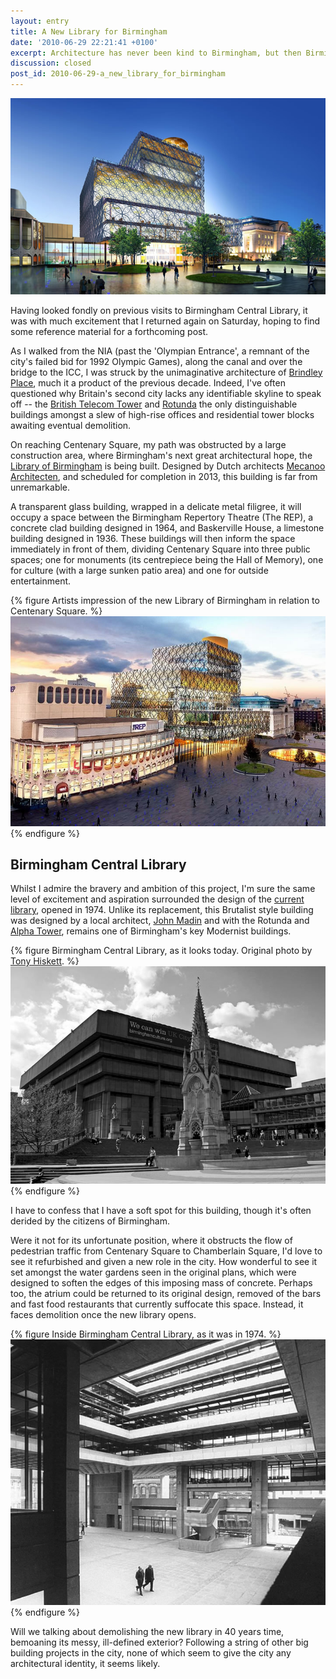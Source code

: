 ```yaml
---
layout: entry
title: A New Library for Birmingham
date: '2010-06-29 22:21:41 +0100'
excerpt: Architecture has never been kind to Birmingham, but then Birmingham has never been kind to its architecture.
discussion: closed
post_id: 2010-06-29-a_new_library_for_birmingham
---
```

![Artists impression of the new Library of Birmingham](/assets/images/2010/06/a_new_library_for_birmingham.jpg)

Having looked fondly on previous visits to Birmingham Central Library, it was with much excitement that I returned again on Saturday, hoping to find some reference material for a forthcoming post.

As I walked from the NIA (past the 'Olympian Entrance', a remnant of the city's failed bid for 1992 Olympic Games), along the canal and over the bridge to the ICC, I was struck by the unimaginative architecture of [Brindley Place][1], much it a product of the previous decade. Indeed, I've often questioned why Britain's second city lacks any identifiable skyline to speak off -- the [British Telecom Tower][2] and [Rotunda][3] the only distinguishable buildings amongst a slew of high-rise offices and residential tower blocks awaiting eventual demolition.

On reaching Centenary Square, my path was obstructed by a large construction area, where Birmingham's next great architectural hope, the [Library of Birmingham][4] is being built. Designed by Dutch architects [Mecanoo Architecten][5], and scheduled for completion in 2013, this building is far from unremarkable.

A transparent glass building, wrapped in a delicate metal filigree, it will occupy a space between the Birmingham Repertory Theatre (The REP), a concrete clad building designed in 1964, and Baskerville House, a limestone building designed in 1936. These buildings will then inform the space immediately in front of them, dividing Centenary Square into three public spaces; one for monuments (its centrepiece being the Hall of Memory), one for culture (with a large sunken patio area) and one for outside entertainment.

{% figure Artists impression of the new Library of Birmingham in relation to Centenary Square. %}
![](/assets/images/2010/06/libraryofbirmingham.jpg)
{% endfigure %}

## Birmingham Central Library
Whilst I admire the bravery and ambition of this project, I'm sure the same level of excitement and aspiration surrounded the design of the [current library][6], opened in 1974. Unlike its replacement, this Brutalist style building was designed by a local architect, [John Madin][7] and with the Rotunda and [Alpha Tower][8], remains one of Birmingham's key Modernist buildings.

{% figure Birmingham Central Library, as it looks today. Original photo by <a href="http://www.flickr.com/photos/hisgett/4620759355/">Tony Hiskett</a>. %}
![](/assets/images/2010/06/birminghamcentrallibrary1.jpg)
{% endfigure %}

I have to confess that I have a soft spot for this building, though it's often derided by the citizens of Birmingham.

Were it not for its unfortunate position, where it obstructs the flow of pedestrian traffic from Centenary Square to Chamberlain Square, I'd love to see it refurbished and given a new role in the city. How wonderful to see it set amongst the water gardens seen in the original plans, which were designed to soften the edges of this imposing mass of concrete. Perhaps too, the atrium could be returned to its original design, removed of the bars and fast food restaurants that currently suffocate this space. Instead, it faces demolition once the new library opens.

{% figure Inside Birmingham Central Library, as it was in 1974. %}
![](/assets/images/2010/06/birminghamcentrallibrary2.jpg)
{% endfigure %}

Will we talking about demolishing the new library in 40 years time, bemoaning its messy, ill-defined exterior? Following a string of other big building projects in the city, none of which seem to give the city any architectural identity, it seems likely.

[1]: http://en.wikipedia.org/wiki/Brindley_Place
[2]: http://en.wikipedia.org/wiki/British_Telecom_Tower_(Birmingham)
[3]: http://en.wikipedia.org/wiki/Rotunda_(Birmingham)
[4]: http://libraryofbirmingham.com/
[5]: http://www.mecanoo.nl/
[6]: http://en.wikipedia.org/wiki/Birmingham_Central_Library
[7]: http://en.wikipedia.org/wiki/John_Madin
[8]: http://en.wikipedia.org/wiki/Alpha_Tower